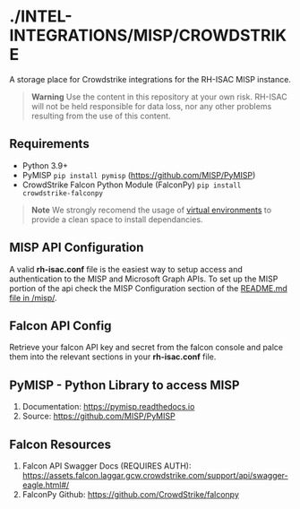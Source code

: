 # ./INTEL-INTEGRATIONS/MISP/CROWDSTRIKE
A storage place for Crowdstrike integrations for the RH-ISAC MISP instance.

> **Warning**
> Use the content in this repository at your own risk. RH-ISAC will not be held responsible for data loss, nor any other problems resulting from the use of this content.

## Requirements
- Python 3.9+
- PyMISP `pip install pymisp` (https://github.com/MISP/PyMISP)
- CrowdStrike Falcon Python Module (FalconPy) `pip install crowdstrike-falconpy`

> **Note**
> We strongly recomend the usage of [virtual environments](https://docs.python.org/3/library/venv.html) to provide a clean space to install dependancies.

## MISP API Configuration
A valid **rh-isac.conf** file is the easiest way to setup access and authentication to the MISP and Microsoft Graph APIs. To set up the MISP portion of the api check the MISP Configuration section of the [README.md file in /misp/](../../README.md).


## Falcon API Config
Retrieve your falcon API key and secret from the falcon console and palce them into the relevant sections in your **rh-isac.conf** file.


## PyMISP - Python Library to access MISP
1. Documentation: https://pymisp.readthedocs.io
2. Source: https://github.com/MISP/PyMISP

## Falcon Resources
1. Falcon API Swagger Docs (REQUIRES AUTH): https://assets.falcon.laggar.gcw.crowdstrike.com/support/api/swagger-eagle.html#/
2. FalconPy Github: https://github.com/CrowdStrike/falconpy

